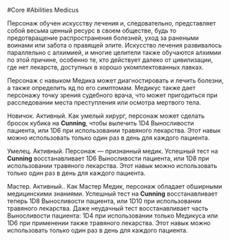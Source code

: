 #Core #Abilities
Medicus

Персонаж обучен искусству лечения и, следовательно, представляет собой весьма ценный ресурс в своем обществе, будь то предотвращение распространения болезней, уход за ранеными воинами или забота о правящей элите. Искусство лечения развивалось параллельно с алхимией, и многие целители также обучаются алхимии по этой причине, особенно те, кто действует далеко от цивилизации, где нет лекарств, доступных в хорошо укомплектованных лавках.

Персонаж с навыком Медика может диагностировать и лечить болезни, а также определить яд по его симптомам. Медикус также дает персонажу точку зрения судебного врача, что может пригодиться при расследовании места преступления или осмотра мертвого тела.

Новичок. Активный. Как умелый хирург, персонаж может сделать бросок кубика на **Cunning**, чтобы вылечить 1D4 Выносливости пациента, или 1D6 при использовании травяного лекарства. Этот навык можно использовать только один раз в день для каждого пациента.

Умелец. Активный. Персонаж — признанный медик. Успешный тест на **Cunning** восстанавливает 1D6 Выносливости пациента, или 1D8 при использовании травяного лекарства. Этот навык можно использовать только один раз в день для каждого пациента.

Мастер. Активный.. Как Мастер Медик, персонаж обладает обширными медицинскими знаниями. Успешный тест на **Cunning** восстанавливает теперь 1D8 Выносливости пациента, или 1D10 при использовании травяного лекарства. Даже неудачный тест восстанавливает часть Выносливости пациента: 1D4 при использовании только Медикуса или 1D6 при применении также травяного лекарства. Этот навык можно использовать только один раз в день для каждого пациента.